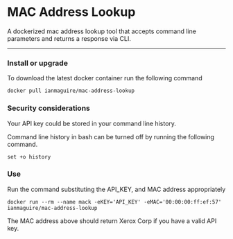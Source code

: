 # MAC Address Lookup
A dockerized mac address lookup tool that accepts command line parameters and returns a response via CLI.

---
### Install or upgrade
To download the latest docker container run the following command
```
docker pull ianmaguire/mac-address-lookup
```

### Security considerations
Your API key could be stored in your command line history. 

Command line history in bash can be turned off by running the following command. 
```
set +o history
```

### Use
Run the command substituting the API_KEY, and MAC address appropriately
```
docker run --rm --name mack -eKEY='API_KEY' -eMAC='00:00:00:ff:ef:57' ianmaguire/mac-address-lookup
```

The MAC address above should return Xerox Corp if you have a valid API key. 
